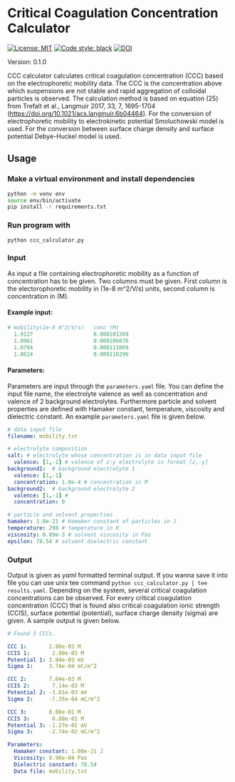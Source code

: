 # Critical Coagulation Concentration Calculator

[![License: MIT](https://img.shields.io/badge/License-MIT-yellow.svg)](https://opensource.org/licenses/MIT)
[![Code style: black](https://img.shields.io/badge/code%20style-black-000000.svg)](https://github.com/ambv/black)
[![DOI](https://zenodo.org/badge/DOI/10.5281/zenodo.3725518.svg)](https://doi.org/10.5281/zenodo.3725518)

Version: 0.1.0

CCC calculator calculates critical coagulation concentration (CCC) based on the electrophoretic mobility data. The CCC is the concentration above which suspensions are not stable and rapid aggregation of colloidal particles is observed. The calculation method is based on equation (25) from Trefalt et al., Langmuir 2017, 33, 7, 1695-1704 (https://doi.org/10.1021/acs.langmuir.6b04464). For the conversion of electrophoretic mobility to electrokinetic potential Smoluchowski model is used. For the conversion between surface charge density and surface potential Debye-Huckel model is used.

## Usage

### Make a virtual environment and install dependencies
```sh
python -m venv env
source env/bin/activate
pip install -r requirements.txt
```

### Run program with
`python ccc_calculator.py`

### Input

As input a file containing electrophoretic mobility as a function of concentration has to be given. Two columns must be given. First column is the electorophoretic mobility in (1e-8 m^2/V/s) units, second column is concentration in (M).

#### Example input:
```py
# mobility(1e-8 m^2/V/s)   conc (M)
  1.9127                   0.000101309
  1.8961                   0.000106076
  1.8794                   0.000111069
  1.8624                   0.000116296
```

#### Parameters:
Parameters are input through the `parameters.yaml` file. You can define the input file name, the electrolyte valence as well as concentration and valence of 2 background electrolytes. Furthermore particle and solvent properties are defined with Hamaker constant, temperature, viscosity and dielectric constant. An example `parameters.yaml` file is given below.

```yaml
# data input file
filename: mobility.txt

# electrolyte composition
salt: # electrolyte whose concentration is in data input file
  valence: [1,-1] # valence of z:y electrolyte in format [z,-y] 
background1:  # background electrolyte 1
  valence: [1,-1]
  concentration: 1.0e-4 # concentration in M
background2:  # background electrolyte 2
  valence: [1,-1] #
  concentration: 0

# particle and solvent properties
hamaker: 1.0e-21 # Hamaker constant of particles in J
temperature: 298 # temperature in K
viscosity: 0.89e-3 # solvent viscosity in Pas
epsilon: 78.54 # solvent dielectric constant
```

### Output

Output is given as *yaml* formatted terminal output. If you wanna save it into file you can use unix tee command `python ccc_calculator.py | tee results.yaml`. Depending on the system, several critical coagulation concentrations can be observed. For every critical coagulation concentration (CCC) that is found also critical coagulation ionic strength (CCIS), surface potential (potential), surface charge density (sigma) are given. A sample output is given below.

```yaml
# Found 3 CCCs.

CCC 1:       2.80e-03 M
CCIS 1:       2.90e-03 M
Potential 1: 3.04e-03 mV
Sigma 1:     3.74e-04 mC/m^2

CCC 2:       7.04e-03 M
CCIS 2:       7.14e-03 M
Potential 2: -3.81e-03 mV
Sigma 2:     -7.35e-04 mC/m^2

CCC 3:       8.88e-01 M
CCIS 3:       8.88e-01 M
Potential 3: -1.27e-02 mV
Sigma 3:     -2.74e-02 mC/m^2

Parameters:
  Hamaker constant: 1.00e-21 J
  Viscosity: 8.90e-04 Pas
  Dielectric constant: 78.54
  Data file: mobility.txt
```



